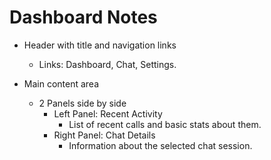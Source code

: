 # Dashboard Notes

- Header with title and navigation links
    - Links: Dashboard, Chat, Settings.

- Main content area
    - 2 Panels side by side
        - Left Panel: Recent Activity
            - List of recent calls and basic stats about them.
        - Right Panel: Chat Details
            - Information about the selected chat session.